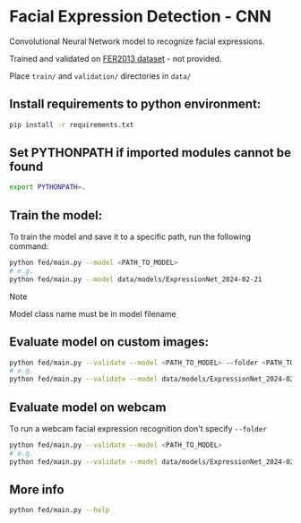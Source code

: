 # Facial Expression Detection - CNN

Convolutional Neural Network model to recognize facial expressions.

Trained and validated on [FER2013 dataset](https://www.kaggle.com/datasets/msambare/fer2013) - not provided.

Place `train/` and `validation/` directories in `data/`

## Install requirements to python environment:

```bash
pip install -r requirements.txt
```

## Set PYTHONPATH if imported modules cannot be found

```bash
export PYTHONPATH=.
```

## Train the model:

To train the model and save it to a specific path, run the following command:

```bash
python fed/main.py --model <PATH_TO_MODEL>
# e.g.
python fed/main.py --model data/models/ExpressionNet_2024-02-21
```

> [!NOTE]
> Model class name must be in model filename

## Evaluate model on custom images:

```bash
python fed/main.py --validate --model <PATH_TO_MODEL> --folder <PATH_TO_IMAGES>
# e.g.
python fed/main.py --validate --model data/models/ExpressionNet_2024-02-20 --folder imagecsv
```

## Evaluate model on webcam

To run a webcam facial expression recognition don't specify `--folder`

```bash
python fed/main.py --validate --model <PATH_TO_MODEL>
# e.g.
python fed/main.py --validate --model data/models/ExpressionNet_2024-02-20
```

## More info

```bash
python fed/main.py --help
```
